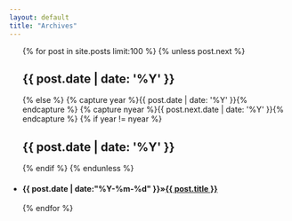```yaml
---
layout: default
title: "Archives"
---
```

<ul class="list-unstyled">
     {% for post in site.posts limit:100 %}
	 {% unless post.next %}
    <h2>{{ post.date | date: '%Y' }}</h2>
	{% else %} {% capture year %}{{ post.date | date: '%Y' }}{% endcapture %} {% capture nyear %}{{ post.next.date | date: '%Y' }}{% endcapture %}
	{% if year != nyear %}
    <h2>{{ post.date | date: '%Y' }}</h2> {% endif %}
	{% endunless %}
    <li><h4><span>{{ post.date | date:"%Y-%m-%d" }}</span>&raquo;<a href="{{ post.url }}">{{ post.title }}</a></h4></li>
	{% endfor %}
</ul>
